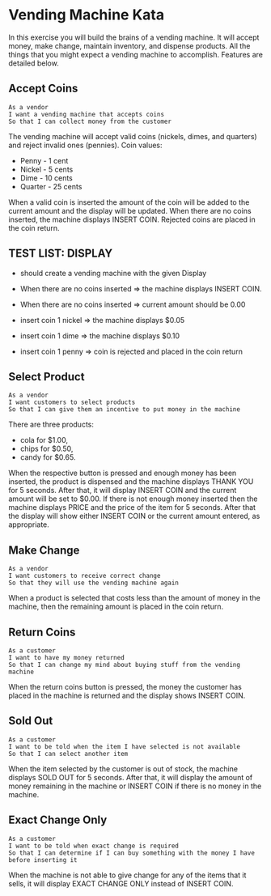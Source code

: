 # Vending Machine Kata
In this exercise you will build the brains of a vending machine. It will accept money, make change, maintain inventory, and dispense products. All the things that you might expect a vending machine to accomplish. Features are detailed below.

## Accept Coins

```
As a vendor
I want a vending machine that accepts coins
So that I can collect money from the customer
```

The vending machine will accept valid coins (nickels, dimes, and quarters) and reject invalid ones (pennies). Coin values:

- Penny - 1 cent
- Nickel - 5 cents
- Dime - 10 cents
- Quarter - 25 cents

When a valid coin is inserted the amount of the coin will be added to the current amount and the display will be updated. 
When there are no coins inserted, the machine displays INSERT COIN. 
Rejected coins are placed in the coin return.

TEST LIST: DISPLAY
---------
- should create a vending machine with the given Display
- When there are no coins inserted => the machine displays INSERT COIN.
- When there are no coins inserted => current amount should be 0.00

- insert coin 1 nickel => the machine displays $0.05
- insert coin 1 dime => the machine displays $0.10
- insert coin 1 penny => coin is rejected and placed in the coin return

## Select Product

```
As a vendor
I want customers to select products
So that I can give them an incentive to put money in the machine
```

There are three products: 
- cola for $1.00, 
- chips for $0.50, 
- candy for $0.65. 

When the respective button is pressed and enough money has been inserted, the product is dispensed and the machine displays THANK YOU for 5 seconds.
After that, it will display INSERT COIN and the current amount will be set to $0.00. If there is not enough money inserted then the machine displays PRICE and the price of the item for 5 seconds. After that the display will show either INSERT COIN or the current amount entered, as appropriate.

## Make Change
```
As a vendor
I want customers to receive correct change
So that they will use the vending machine again
```
When a product is selected that costs less than the amount of money in the machine, then the remaining amount is placed in the coin return.

## Return Coins
```
As a customer
I want to have my money returned
So that I can change my mind about buying stuff from the vending machine
```
When the return coins button is pressed, the money the customer has placed in the machine is returned and the display shows INSERT COIN.

## Sold Out
```
As a customer
I want to be told when the item I have selected is not available
So that I can select another item
```
When the item selected by the customer is out of stock, the machine displays SOLD OUT for 5 seconds. After that, it will display the amount of money remaining in the machine or INSERT COIN if there is no money in the machine.

## Exact Change Only
```
As a customer
I want to be told when exact change is required
So that I can determine if I can buy something with the money I have before inserting it
```
When the machine is not able to give change for any of the items that it sells, it will display EXACT CHANGE ONLY instead of INSERT COIN.